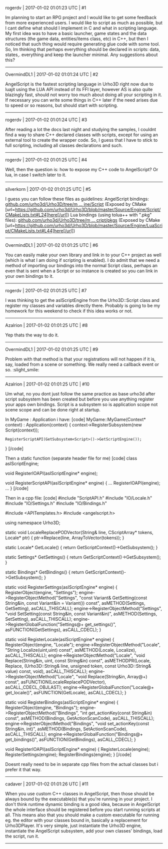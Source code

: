 rogerdv | 2017-01-02 01:01:23 UTC | #1

Im planning to start an RPG project and I would like to get some feedback from more experienced users. I would like to script as much as possible, but I cant define what should I implement in C and what in scripting language. My first idea was to have a basic launcher, game states and the data structures (the game data, entities/items class, etc) in C++, but then I noticed that such thing would require generating glue code with some tool. So, Im thinking that perhaps everything should be declared in scripts: data, states,. everything and keep the launcher minimal. 
Any suggestions about this?

-------------------------

OvermindDL1 | 2017-01-02 01:01:24 UTC | #2

AngelScript is the fastest scripting language in Urho3D right now due to luajit using the LUA API instead of its FFI layer, however AS is also quite blazingly fast, should not worry too much about doing all your scripting in it.  If necessary you can write some things in C++ later if the need arises due to speed or so reasons, but should start with scripting.

-------------------------

rogerdv | 2017-01-02 01:01:24 UTC | #3

After reading a lot the docs last night and studying the samples, I couldnt find a way to share C++ declared classes with scripts, except for using an external tool to create the wrapper code. So, I guess that I have to stick to full scripting, including all classes declarations and such.

-------------------------

rogerdv | 2017-01-02 01:01:25 UTC | #4

Well, then the question is: how to expose my C++ code to AngelScript? Or lua, in case I switch later to it.

-------------------------

silverkorn | 2017-01-02 01:01:25 UTC | #5

I guess you can follow these files as guidelines:
AngelScript bindings: [github.com/urho3d/Urho3D/tree/m ... ine/Script](https://github.com/urho3d/Urho3D/tree/master/Source/Engine/Script) (Exposed by CMake [url=https://github.com/urho3d/Urho3D/blob/master/Source/Engine/Script/CMakeLists.txt#L24]here[/url])
Lua bindings (using tolua++ with ".pkg" files): [github.com/urho3d/Urho3D/tree/m ... cript/pkgs](https://github.com/urho3d/Urho3D/tree/master/Source/Engine/LuaScript/pkgs) (Exposed by CMake [url=https://github.com/urho3d/Urho3D/blob/master/Source/Engine/LuaScript/CMakeLists.txt#L44]here[/url])

-------------------------

OvermindDL1 | 2017-01-02 01:01:25 UTC | #6

You can easily make your own library and link in to your C++ project as well (which is what I am doing if scripting is enabled).  I do admit that we need a method of importing our bindings into the normal Script class, perhaps an even that is sent when a Script or so instance is created so you can link in your own bindings to it.

-------------------------

rogerdv | 2017-01-02 01:01:25 UTC | #7

I was thinking to get the aslScriptEngine from the Urho3D::Script class and register my classes and variables directly there. Probably is going to be my homework for this weekend to check if this idea works or not.

-------------------------

Azalrion | 2017-01-02 01:01:25 UTC | #8

Yep thats the way to do it.

-------------------------

OvermindDL1 | 2017-01-02 01:01:25 UTC | #9

Problem with that method is that your registrations will not happen if it is, say, loaded from a scene or something.  We really need a callback event or so.  :slight_smile:

-------------------------

Azalrion | 2017-01-02 01:01:25 UTC | #10

Um what, no you dont just follow the same practice as base urho3d after script subsystem has been created but before you use anything register your apps own bindings. Script is a subsystem so is application scope not scene scope and can be done right at startup.

In MyGame : Application i have:
[code]
MyGame::MyGame(Context* context) :
    Application(context)
{
    context->RegisterSubsystem(new Script(context));

    RegisterScriptAPI(GetSubsystem<Script>()->GetScriptEngine());
}
[/code]

Then a static function (separate header file for me)
[code]
class asIScriptEngine;

void RegisterIOAPI(asIScriptEngine* engine);

void RegisterScriptAPI(asIScriptEngine* engine)
{
    ...
    RegisterIOAPI(engine);
    ...
}
[/code]

Then in a cpp file:
[code]
#include "ScriptAPI.h"
#include "IO/Locale.h"
#include "IO/Settings.h"
#include "IO/Bindings.h"

#include <APITemplates.h>
#include <angelscript.h>

using namespace Urho3D;

static void LocaleReplacePODVector(String& line, CScriptArray* tokens, Locale* ptr)
{
    ptr->Replace(line, ArrayToVector<String>(tokens));
}

static Locale* GetLocale()
{
    return GetScriptContext()->GetSubsystem<Locale>();
}

static Settings* GetSettings()
{
    return GetScriptContext()->GetSubsystem<Settings>();
}

static Bindings* GetBindings()
{
    return GetScriptContext()->GetSubsystem<Bindings>();
}

static void RegisterSettings(asIScriptEngine* engine)
{
    RegisterObject<Settings>(engine, "Settings");
    engine->RegisterObjectMethod("Settings", "const Variant& GetSetting(const String&in, const Variant&in = Variant()) const", asMETHOD(Settings, GetSetting), asCALL_THISCALL);
    engine->RegisterObjectMethod("Settings", "void SetSetting(const String&in, const Variant&in)", asMETHOD(Settings, SetSetting), asCALL_THISCALL);
    engine->RegisterGlobalFunction("Settings@+ get_settings()", asFUNCTION(GetSettings), asCALL_CDECL);
}

static void RegisterLocale(asIScriptEngine* engine)
{
    RegisterObject<Locale>(engine, "Locale");
    engine->RegisterObjectMethod("Locale", "String Localize(uint,uint) const", asMETHOD(Locale, Localize), asCALL_THISCALL);
    engine->RegisterObjectMethod("Locale", "void Replace(String&in, uint, const String&in) const", asMETHODPR(Locale, Replace, (Urho3D::String& line, unsigned token, const Urho3D::String& value) const, void), asCALL_THISCALL);
    engine->RegisterObjectMethod("Locale", "void Replace(String&in, Array<String>@+) const", asFUNCTION(LocaleReplacePODVector), asCALL_CDECL_OBJLAST);
    engine->RegisterGlobalFunction("Locale@+ get_locale()", asFUNCTION(GetLocale), asCALL_CDECL);
}

static void RegisterBindings(asIScriptEngine* engine)
{
    RegisterObject<Bindings>(engine, "Bindings");
    engine->RegisterObjectMethod("Bindings", "int get_actionKey(const String&in) const", asMETHOD(Bindings, GetActionScanCode), asCALL_THISCALL);
    engine->RegisterObjectMethod("Bindings", "void set_actionKey(const String&in, int)", asMETHOD(Bindings, SetActionScanCode), asCALL_THISCALL);
    engine->RegisterGlobalFunction("Bindings@+ get_bindings()", asFUNCTION(GetBindings), asCALL_CDECL);
}

void RegisterIOAPI(asIScriptEngine* engine)
{
    RegisterLocale(engine);
    RegisterSettings(engine);
    RegisterBindings(engine);
}
[/code]

Doesnt really need to be in separate cpp files from the actual classes but i prefer it that way.

-------------------------

cadaver | 2017-01-02 01:01:26 UTC | #11

When you use custom C++ classes in AngelScript, then those should be always bound by the executable(s) that you're running in your project. I don't think runtime dynamic binding is a good idea, because in AngelScript the whole interface should be registered before you start running scripts at all. This means also that you should make a custom executable for running eg. the editor with your classes bound in, basically a replacement for Urho3DPlayer. It's very simple, just instantiate the Urho3D engine, instantiate the AngelScript subsystem, add your own classes' bindings, load the script, run it.

-------------------------

